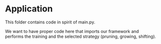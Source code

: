# Application
This folder contains code in spirit of main.py.

We want to have proper code here that imports our framework and performs the training and the selected strategy (pruning, growing, shifting).